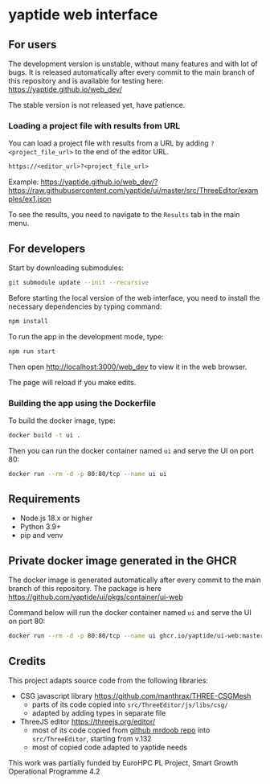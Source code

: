 # yaptide web interface

## For users

The development version is unstable, without many features and with lot of bugs.
It is released automatically after every commit to the main branch of this repository and is available for testing here:
<https://yaptide.github.io/web_dev/>

The stable version is not released yet, have patience.

### Loading a project file with results from URL

You can load a project file with results from a URL by adding `?<project_file_url>` to the end of the editor URL.

```txt
https://<editor_url>?<project_file_url>
```

Example: <https://yaptide.github.io/web_dev/?https://raw.githubusercontent.com/yaptide/ui/master/src/ThreeEditor/examples/ex1.json>

To see the results, you need to navigate to the `Results` tab in the main menu.

## For developers

Start by downloading submodules:

```bash
git submodule update --init --recursive
```

Before starting the local version of the web interface, you need to install the necessary dependencies by typing command:

```bash
npm install
```

To run the app in the development mode, type:

```bash
npm run start
```

Then open [http://localhost:3000/web_dev](http://localhost:3000/web_dev) to view it in the web browser.

The page will reload if you make edits.

### Building the app using the Dockerfile

To build the docker image, type:

```bash
docker build -t ui .
```

Then you can run the docker container named `ui` and serve the UI on port 80:

```bash
docker run --rm -d -p 80:80/tcp --name ui ui
```

## Requirements

- Node.js 18.x or higher
- Python 3.9+
- pip and venv

## Private docker image generated in the GHCR

The docker image is generated automatically after every commit to the main branch of this repository.
The package is here https://github.com/yaptide/ui/pkgs/container/ui-web

Command below will run the docker container named `ui` and serve the UI on port 80:

```bash
docker run --rm -d -p 80:80/tcp --name ui ghcr.io/yaptide/ui-web:master
```

## Credits

This project adapts source code from the following libraries:

- CSG javascript library <https://github.com/manthrax/THREE-CSGMesh>
  - parts of its code copied into `src/ThreeEditor/js/libs/csg/`
  - adapted by adding types in separate file
- ThreeJS editor <https://threejs.org/editor/>
  - most of its code copied from [github mrdoob repo](https://github.com/mrdoob/three.js/tree/r132/editor) into `src/ThreeEditor`, starting from v.132
  - most of copied code adapted to yaptide needs

This work was partially funded by EuroHPC PL Project, Smart Growth Operational Programme 4.2

